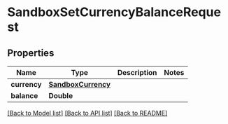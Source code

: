 # SandboxSetCurrencyBalanceRequest

## Properties
Name | Type | Description | Notes
------------ | ------------- | ------------- | -------------
**currency** | [**SandboxCurrency**](SandboxCurrency.md) |  | 
**balance** | **Double** |  | 

[[Back to Model list]](../README.md#documentation-for-models) [[Back to API list]](../README.md#documentation-for-api-endpoints) [[Back to README]](../README.md)


